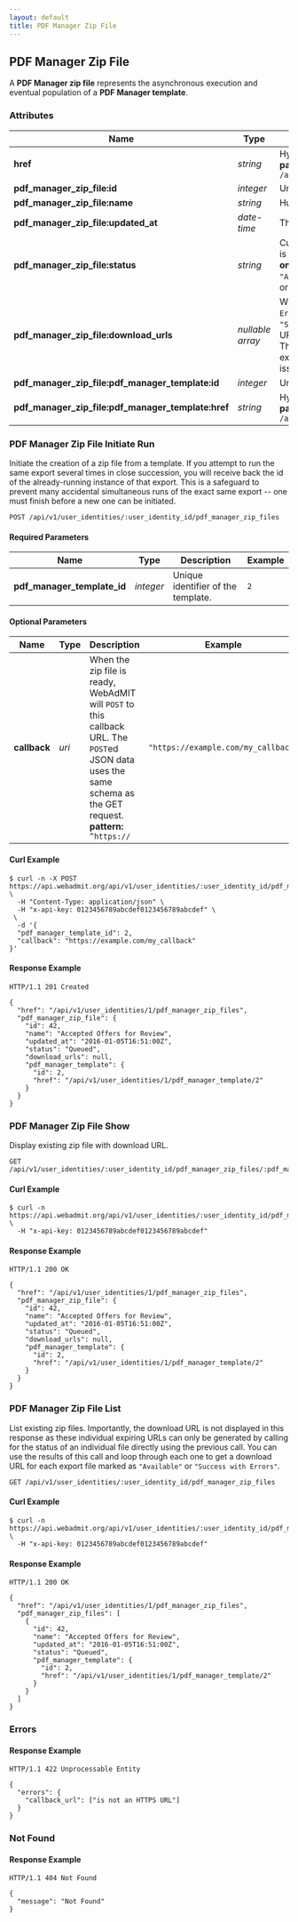```yaml
---
layout: default
title: PDF Manager Zip File
---
```


<!-- WARNING: This is an automatically generated file.  Do not modify directly.  See script/generate-docs. -->

<h2><a name="resource-pdf_manager_zip_file"></a>PDF Manager Zip File</h2>

<p>A <strong>PDF Manager zip file</strong> represents the asynchronous execution and eventual population of a <strong>PDF Manager template</strong>.</p>


<h3>Attributes</h3>

<table><thead>
<tr>
<th>Name</th>
<th>Type</th>
<th>Description</th>
<th>Example</th>
</tr>
</thead><tbody>
<tr>
<td><strong>href</strong></td>
<td><em>string</em></td>
<td>Hypertext reference to this resource.<br/> <strong>pattern:</strong> <code>/api/v1/user_identities/\d+/pdf_manager_zip_files</code></td>
<td><code>&quot;/api/v1/user_identities/1/pdf_manager_zip_files&quot;</code></td>
</tr>
<tr>
<td><strong>pdf_manager_zip_file:id</strong></td>
<td><em>integer</em></td>
<td>Unique identifier of this zip file.</td>
<td><code>42</code></td>
</tr>
<tr>
<td><strong>pdf_manager_zip_file:name</strong></td>
<td><em>string</em></td>
<td>Human-readable name of this zip file.</td>
<td><code>&quot;Accepted Offers for Review&quot;</code></td>
</tr>
<tr>
<td><strong>pdf_manager_zip_file:updated_at</strong></td>
<td><em>date-time</em></td>
<td>The time that this zip file was last updated.</td>
<td><code>&quot;2016-01-05T16:51:00Z&quot;</code></td>
</tr>
<tr>
<td><strong>pdf_manager_zip_file:status</strong></td>
<td><em>string</em></td>
<td>Current state of this zip file.  When <code>&quot;Available&quot;</code>, the file is ready for download.<br/> <strong>one of:</strong><code>&quot;Initializing&quot;</code> or <code>&quot;Queued&quot;</code> or <code>&quot;In Progress&quot;</code> or <code>&quot;Available&quot;</code> or <code>&quot;Success with Errors&quot;</code> or <code>&quot;Empty List&quot;</code> or <code>&quot;Failed&quot;</code></td>
<td><code>&quot;Queued&quot;</code></td>
</tr>
<tr>
<td><strong>pdf_manager_zip_file:download_urls</strong></td>
<td><em>nullable array</em></td>
<td>When <code>status</code> is <strong>not</strong> <code>&quot;Available&quot;</code> or <code>&quot;Success with Errors&quot;</code>, this is <code>null</code>.  When status is <code>&quot;Available&quot;</code> or <code>&quot;Success with Errors&quot;</code>, this is an array of <em>temporary</em> URIs for downloading that expire within 30 seconds.  The download URL can always be re-generated if it expires by re-calling this method -- a new URL will be issued.</td>
<td><code>null</code></td>
</tr>
<tr>
<td><strong>pdf_manager_zip_file:pdf_manager_template:id</strong></td>
<td><em>integer</em></td>
<td>Unique identifier of the template.</td>
<td><code>2</code></td>
</tr>
<tr>
<td><strong>pdf_manager_zip_file:pdf_manager_template:href</strong></td>
<td><em>string</em></td>
<td>Hypertext reference to the template.<br/> <strong>pattern:</strong> <code>/api/v1/user_identities/\d+/pdf_manager_template/\d+</code></td>
<td><code>&quot;/api/v1/user_identities/1/pdf_manager_template/2&quot;</code></td>
</tr>
</tbody></table>

<h3>PDF Manager Zip File Initiate Run</h3>

<p>Initiate the creation of a zip file from a template.  If you attempt to run the same export several times in close succession, you will receive back the id of the already-running instance of that export. This is a safeguard to prevent many accidental simultaneous runs of the exact same export -- one must finish before a new one can be initiated.</p>

<pre><code>POST /api/v1/user_identities/:user_identity_id/pdf_manager_zip_files
</code></pre>

<h4>Required Parameters</h4>

<table><thead>
<tr>
<th>Name</th>
<th>Type</th>
<th>Description</th>
<th>Example</th>
</tr>
</thead><tbody>
<tr>
<td><strong>pdf_manager_template_id</strong></td>
<td><em>integer</em></td>
<td>Unique identifier of the template.</td>
<td><code>2</code></td>
</tr>
</tbody></table>

<h4>Optional Parameters</h4>

<table><thead>
<tr>
<th>Name</th>
<th>Type</th>
<th>Description</th>
<th>Example</th>
</tr>
</thead><tbody>
<tr>
<td><strong>callback</strong></td>
<td><em>uri</em></td>
<td>When the zip file is ready, WebAdMIT will <code>POST</code> to this callback URL.  The <code>POST</code>ed JSON data uses the same schema as the GET request.<br/> <strong>pattern:</strong> <code>^https://</code></td>
<td><code>&quot;https://example.com/my_callback&quot;</code></td>
</tr>
</tbody></table>

<h4>Curl Example</h4>

<pre lang="bash"><code>$ curl -n -X POST https://api.webadmit.org/api/v1/user_identities/:user_identity_id/pdf_manager_zip_files \
  -H &quot;Content-Type: application/json&quot; \
  -H &quot;x-api-key: 0123456789abcdef0123456789abcdef&quot; \
 \
  -d &#39;{
  &quot;pdf_manager_template_id&quot;: 2,
  &quot;callback&quot;: &quot;https://example.com/my_callback&quot;
}&#39;
</code></pre>

<h4>Response Example</h4>

<pre><code>HTTP/1.1 201 Created
</code></pre>

<pre lang="json"><code>{
  &quot;href&quot;: &quot;/api/v1/user_identities/1/pdf_manager_zip_files&quot;,
  &quot;pdf_manager_zip_file&quot;: {
    &quot;id&quot;: 42,
    &quot;name&quot;: &quot;Accepted Offers for Review&quot;,
    &quot;updated_at&quot;: &quot;2016-01-05T16:51:00Z&quot;,
    &quot;status&quot;: &quot;Queued&quot;,
    &quot;download_urls&quot;: null,
    &quot;pdf_manager_template&quot;: {
      &quot;id&quot;: 2,
      &quot;href&quot;: &quot;/api/v1/user_identities/1/pdf_manager_template/2&quot;
    }
  }
}
</code></pre>

<h3>PDF Manager Zip File Show</h3>

<p>Display existing zip file with download URL.</p>

<pre><code>GET /api/v1/user_identities/:user_identity_id/pdf_manager_zip_files/:pdf_manager_zip_file_id
</code></pre>

<h4>Curl Example</h4>

<pre lang="bash"><code>$ curl -n https://api.webadmit.org/api/v1/user_identities/:user_identity_id/pdf_manager_zip_files/:pdf_manager_zip_file_id \
  -H &quot;x-api-key: 0123456789abcdef0123456789abcdef&quot;
</code></pre>

<h4>Response Example</h4>

<pre><code>HTTP/1.1 200 OK
</code></pre>

<pre lang="json"><code>{
  &quot;href&quot;: &quot;/api/v1/user_identities/1/pdf_manager_zip_files&quot;,
  &quot;pdf_manager_zip_file&quot;: {
    &quot;id&quot;: 42,
    &quot;name&quot;: &quot;Accepted Offers for Review&quot;,
    &quot;updated_at&quot;: &quot;2016-01-05T16:51:00Z&quot;,
    &quot;status&quot;: &quot;Queued&quot;,
    &quot;download_urls&quot;: null,
    &quot;pdf_manager_template&quot;: {
      &quot;id&quot;: 2,
      &quot;href&quot;: &quot;/api/v1/user_identities/1/pdf_manager_template/2&quot;
    }
  }
}
</code></pre>

<h3>PDF Manager Zip File List</h3>

<p>List existing zip files.  Importantly, the download URL is not displayed in this response as these individual expiring URLs can only be generated by calling for the status of an individual file directly using the previous call. You can use the results of this call and loop through each one to get a download URL for each export file marked as <code>&quot;Available&quot;</code> or <code>&quot;Success with Errors&quot;</code>.</p>

<pre><code>GET /api/v1/user_identities/:user_identity_id/pdf_manager_zip_files
</code></pre>

<h4>Curl Example</h4>

<pre lang="bash"><code>$ curl -n https://api.webadmit.org/api/v1/user_identities/:user_identity_id/pdf_manager_zip_files \
  -H &quot;x-api-key: 0123456789abcdef0123456789abcdef&quot;
</code></pre>

<h4>Response Example</h4>

<pre><code>HTTP/1.1 200 OK
</code></pre>

<pre lang="json"><code>{
  &quot;href&quot;: &quot;/api/v1/user_identities/1/pdf_manager_zip_files&quot;,
  &quot;pdf_manager_zip_files&quot;: [
    {
      &quot;id&quot;: 42,
      &quot;name&quot;: &quot;Accepted Offers for Review&quot;,
      &quot;updated_at&quot;: &quot;2016-01-05T16:51:00Z&quot;,
      &quot;status&quot;: &quot;Queued&quot;,
      &quot;pdf_manager_template&quot;: {
        &quot;id&quot;: 2,
        &quot;href&quot;: &quot;/api/v1/user_identities/1/pdf_manager_template/2&quot;
      }
    }
  ]
}
</code></pre>

<h3>Errors</h3>

<h4>Response Example</h4>

<pre><code>HTTP/1.1 422 Unprocessable Entity
</code></pre>

<pre lang="json"><code>{
  &quot;errors&quot;: {
    &quot;callback_url&quot;: [&quot;is not an HTTPS URL&quot;]
  }
}
</code></pre>

<h3>Not Found</h3>

<h4>Response Example</h4>

<pre><code>HTTP/1.1 404 Not Found
</code></pre>

<pre lang="json"><code>{
  &quot;message&quot;: &quot;Not Found&quot;
}
</code></pre>

